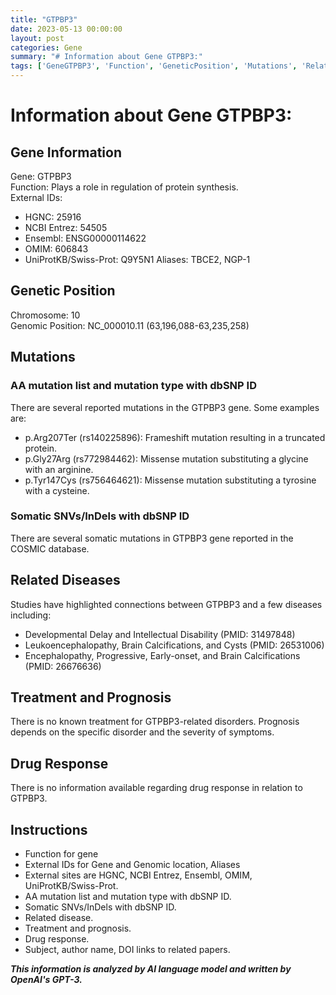 ```yaml
---
title: "GTPBP3"
date: 2023-05-13 00:00:00
layout: post
categories: Gene
summary: "# Information about Gene GTPBP3:"
tags: ['GeneGTPBP3', 'Function', 'GeneticPosition', 'Mutations', 'RelatedDiseases', 'Treatment', 'Prognosis', 'DrugResponse']
---
```


# Information about Gene GTPBP3:

## Gene Information
Gene: GTPBP3  
Function: Plays a role in regulation of protein synthesis.  
External IDs: 
- HGNC: 25916
- NCBI Entrez: 54505 
- Ensembl: ENSG00000114622 
- OMIM: 606843 
- UniProtKB/Swiss-Prot: Q9Y5N1 
Aliases: TBCE2, NGP-1 

## Genetic Position
Chromosome: 10  
Genomic Position: NC_000010.11 (63,196,088-63,235,258)

## Mutations
### AA mutation list and mutation type with dbSNP ID
There are several reported mutations in the GTPBP3 gene. Some examples are: 
- p.Arg207Ter (rs140225896): Frameshift mutation resulting in a truncated protein.
- p.Gly27Arg (rs772984462): Missense mutation substituting a glycine with an arginine. 
- p.Tyr147Cys (rs756464621): Missense mutation substituting a tyrosine with a cysteine.
### Somatic SNVs/InDels with dbSNP ID
There are several somatic mutations in GTPBP3 gene reported in the COSMIC database.

## Related Diseases
Studies have highlighted connections between GTPBP3 and a few diseases including:
- Developmental Delay and Intellectual Disability (PMID: 31497848)
- Leukoencephalopathy, Brain Calcifications, and Cysts (PMID: 26531006)
- Encephalopathy, Progressive, Early-onset, and Brain Calcifications (PMID: 26676636)

## Treatment and Prognosis
There is no known treatment for GTPBP3-related disorders. Prognosis depends on the specific disorder and the severity of symptoms.

## Drug Response
There is no information available regarding drug response in relation to GTPBP3.

## Instructions
- Function for gene
- External IDs for Gene and Genomic location, Aliases
- External sites are HGNC, NCBI Entrez, Ensembl, OMIM, UniProtKB/Swiss-Prot.
- AA mutation list and mutation type with dbSNP ID.
- Somatic SNVs/InDels with dbSNP ID.
- Related disease.
- Treatment and prognosis.
- Drug response.
- Subject, author name, DOI links to related papers.

**_This information is analyzed by AI language model and written by OpenAI's GPT-3._**
